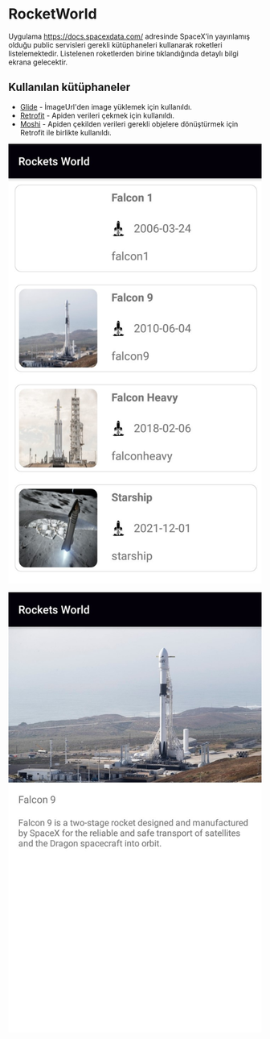# RocketWorld

Uygulama https://docs.spacexdata.com/ adresinde SpaceX’in yayınlamış olduğu public servisleri gerekli kütüphaneleri kullanarak roketleri listelemektedir.
Listelenen roketlerden birine tıklandığında detaylı bilgi ekrana gelecektir.



## Kullanılan kütüphaneler

* [Glide](https://github.com/bumptech/glide) - İmageUrl'den image yüklemek için kullanıldı.
* [Retrofit](https://square.github.io/retrofit/) - Apiden verileri çekmek için kullanıldı.
* [Moshi](https://github.com/square/moshi) - Apiden çekilden verileri gerekli objelere dönüştürmek için Retrofit ile birlikte kullanıldı.


![Test Image 1](https://github.com/odukabdulbasit/RocketWorld/blob/main/Screenshot/Screenshot1_20210221-235726_Rockets%20World.jpg)

![Test Image 2](https://github.com/odukabdulbasit/RocketWorld/blob/main/Screenshot/Screenshot1_20210221-235733_Rockets%20World.jpg)
